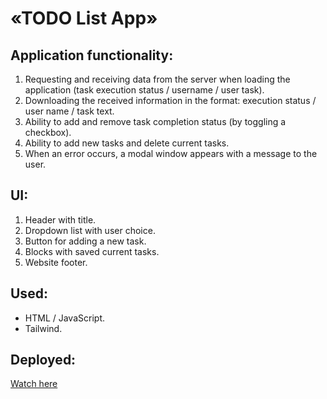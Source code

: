 # «TODO List App»

## Application functionality:
  1. Requesting and receiving data from the server when loading the application (task execution status / username / user task).
  2. Downloading the received information in the format: execution status / user name / task text.
  3. Ability to add and remove task completion status (by toggling a checkbox).
  4. Ability to add new tasks and delete current tasks.
  5. When an error occurs, a modal window appears with a message to the user.

## UI: 
  1. Header with title.
  2. Dropdown list with user choice.
  3. Button for adding a new task.
  4. Blocks with saved current tasks.
  5. Website footer.

## Used:
  - HTML / JavaScript.
  - Tailwind.


## Deployed:
[Watch here](https://nda17.github.io/TODO-List-app/)
